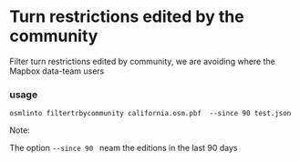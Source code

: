 # Turn restrictions edited by the community

Filter turn restrictions edited by community, we are avoiding where the Mapbox data-team users

### usage

`osmlinto filtertrbycommunity california.osm.pbf  --since 90 test.json`

Note:

The option `--since 90 ` neam the editions in the last 90 days